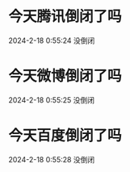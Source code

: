 # 今天腾讯倒闭了吗

2024-2-18 0:55:24 没倒闭

# 今天微博倒闭了吗

2024-2-18 0:55:25 没倒闭

# 今天百度倒闭了吗

2024-2-18 0:55:28 没倒闭

